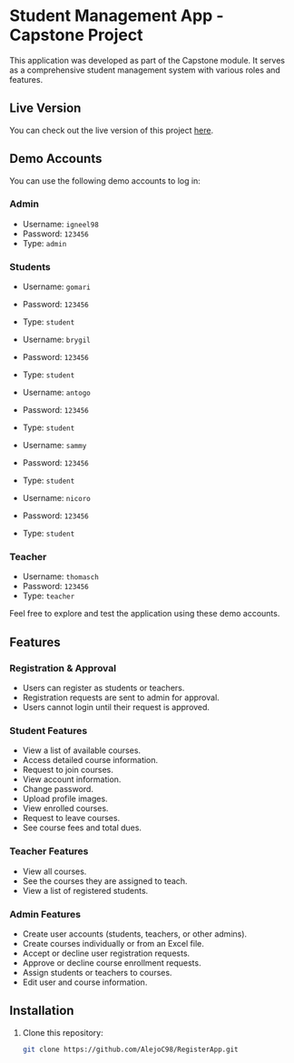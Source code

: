 # Student Management App - Capstone Project

This application was developed as part of the Capstone module. It serves as a comprehensive student management system with various roles and features. 

## Live Version

You can check out the live version of this project [here](https://register-app-so2z.onrender.com/).

## Demo Accounts

You can use the following demo accounts to log in:

### Admin
- Username: `igneel98`
- Password: `123456`
- Type: `admin`

### Students
- Username: `gomari`
- Password: `123456`
- Type: `student`

- Username: `brygil`
- Password: `123456`
- Type: `student`

- Username: `antogo`
- Password: `123456`
- Type: `student`

- Username: `sammy`
- Password: `123456`
- Type: `student`

- Username: `nicoro`
- Password: `123456`
- Type: `student`

### Teacher
- Username: `thomasch`
- Password: `123456`
- Type: `teacher`

Feel free to explore and test the application using these demo accounts.

## Features

### Registration & Approval
- Users can register as students or teachers.
- Registration requests are sent to admin for approval.
- Users cannot login until their request is approved.

### Student Features
- View a list of available courses.
- Access detailed course information.
- Request to join courses.
- View account information.
- Change password.
- Upload profile images.
- View enrolled courses.
- Request to leave courses.
- See course fees and total dues.

### Teacher Features
- View all courses.
- See the courses they are assigned to teach.
- View a list of registered students.

### Admin Features
- Create user accounts (students, teachers, or other admins).
- Create courses individually or from an Excel file.
- Accept or decline user registration requests.
- Approve or decline course enrollment requests.
- Assign students or teachers to courses.
- Edit user and course information.

## Installation

1. Clone this repository:
   ```bash
   git clone https://github.com/AlejoC98/RegisterApp.git
